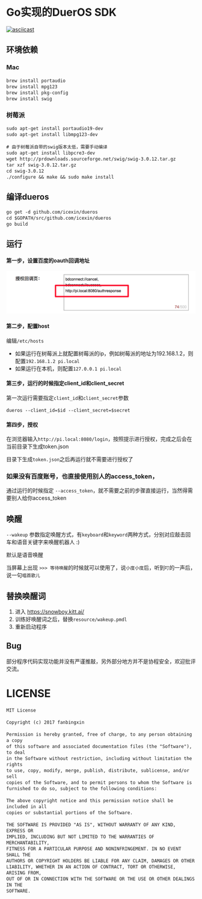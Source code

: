 # Go实现的DuerOS SDK

[![asciicast](https://asciinema.org/a/RQB9mOsQ0oigdu4ZGKOkSuMIF.png)](https://asciinema.org/a/RQB9mOsQ0oigdu4ZGKOkSuMIF)

## 环境依赖

### Mac

``` shell
brew install portaudio
brew install mpg123
brew install pkg-config
brew install swig
```

### 树莓派

```
sudo apt-get install portaudio19-dev
sudo apt-get install libmpg123-dev

# 由于树莓派自带的swig版本太低，需要手动编译
sudo apt-get install libpcre3-dev
wget http://prdownloads.sourceforge.net/swig/swig-3.0.12.tar.gz
tar xzf swig-3.0.12.tar.gz
cd swig-3.0.12
./configure && make && sudo make install
```

## 编译dueros

```
go get -d github.com/icexin/dueros
cd $GOPATH/src/github.com/icexin/dueros
go build
```


## 运行

#### 第一步，设置百度的oauth回调地址
![回调地址](doc/oauth2.png)

#### 第二步，配置host
编辑`/etc/hosts`

- 如果运行在树莓派上就配置树莓派的ip，例如树莓派的地址为192.168.1.2，则配置`192.168.1.2 pi.local`
- 如果运行在本机，则配置`127.0.0.1 pi.local`

#### 第三步，运行的时候指定client_id和client_secret

第一次运行需要指定`client_id`和`client_secret`参数

`dueros --client_id=$id --client_secret=$secret`

#### 第四步，授权

在浏览器输入`http://pi.local:8080/login`，按照提示进行授权，完成之后会在当前目录下生成token.json

目录下生成`token.json`之后再运行就不需要进行授权了

### 如果没有百度账号，也直接使用别人的access_token，

通过运行的时候指定 `--access_token`，就不需要之前的步骤直接运行，当然得需要别人给你access_token

## 唤醒

`--wakeup` 参数指定唤醒方式，有`keyboard`和`keyword`两种方式，分别对应敲击回车和语音关键字来唤醒机器人 :)

默认是语音唤醒

当屏幕上出现 `>>> 等待唤醒`的时候就可以使用了，说`小度小度`后，听到`叮`的一声后，说一句`唱首歌儿`



## 替换唤醒词

1. 进入 https://snowboy.kitt.ai/
2. 训练好唤醒词之后，替换`resource/wakeup.pmdl`
3. 重新启动程序


## Bug

部分程序代码实现功能并没有严谨推敲，另外部分地方并不是协程安全，欢迎批评交流。

# LICENSE
```
MIT License

Copyright (c) 2017 fanbingxin

Permission is hereby granted, free of charge, to any person obtaining a copy
of this software and associated documentation files (the "Software"), to deal
in the Software without restriction, including without limitation the rights
to use, copy, modify, merge, publish, distribute, sublicense, and/or sell
copies of the Software, and to permit persons to whom the Software is
furnished to do so, subject to the following conditions:

The above copyright notice and this permission notice shall be included in all
copies or substantial portions of the Software.

THE SOFTWARE IS PROVIDED "AS IS", WITHOUT WARRANTY OF ANY KIND, EXPRESS OR
IMPLIED, INCLUDING BUT NOT LIMITED TO THE WARRANTIES OF MERCHANTABILITY,
FITNESS FOR A PARTICULAR PURPOSE AND NONINFRINGEMENT. IN NO EVENT SHALL THE
AUTHORS OR COPYRIGHT HOLDERS BE LIABLE FOR ANY CLAIM, DAMAGES OR OTHER
LIABILITY, WHETHER IN AN ACTION OF CONTRACT, TORT OR OTHERWISE, ARISING FROM,
OUT OF OR IN CONNECTION WITH THE SOFTWARE OR THE USE OR OTHER DEALINGS IN THE
SOFTWARE.
```

